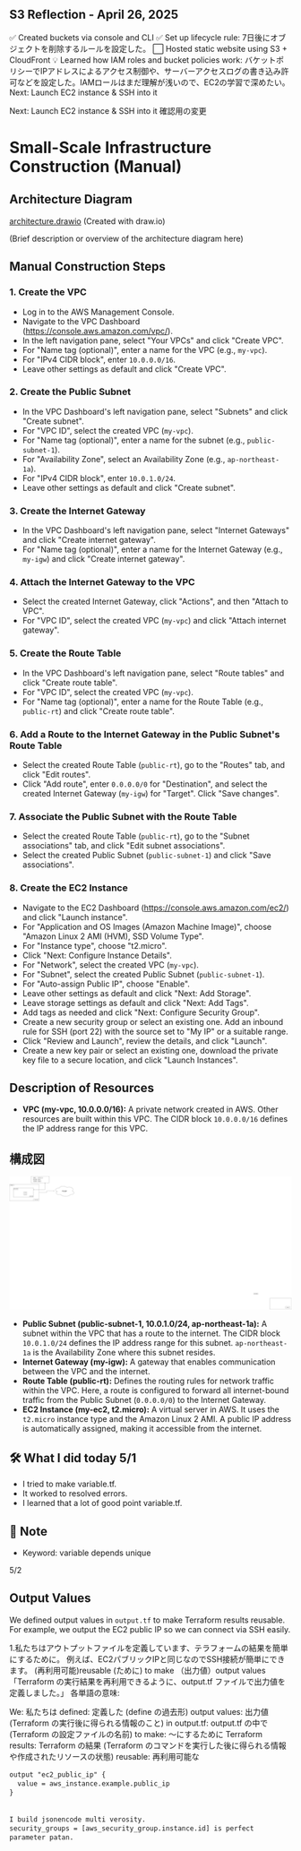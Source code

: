 ## S3 Reflection - April 26, 2025
✅ Created buckets via console and CLI
✅ Set up lifecycle rule: 7日後にオブジェクトを削除するルールを設定した。
⬜ Hosted static website using S3 + CloudFront
💡 Learned how IAM roles and bucket policies work: バケットポリシーでIPアドレスによるアクセス制御や、サーバーアクセスログの書き込み許可などを設定した。IAMロールはまだ理解が浅いので、EC2の学習で深めたい。
Next: Launch EC2 instance & SSH into it

Next: Launch EC2 instance & SSH into it
確認用の変更

# Small-Scale Infrastructure Construction (Manual)

## Architecture Diagram

[architecture.drawio](architecture.drawio) (Created with draw.io)

(Brief description or overview of the architecture diagram here)

## Manual Construction Steps

### 1. Create the VPC

* Log in to the AWS Management Console.
* Navigate to the VPC Dashboard (<https://console.aws.amazon.com/vpc/>).
* In the left navigation pane, select "Your VPCs" and click "Create VPC".
* For "Name tag (optional)", enter a name for the VPC (e.g., `my-vpc`).
* For "IPv4 CIDR block", enter `10.0.0.0/16`.
* Leave other settings as default and click "Create VPC".

### 2. Create the Public Subnet

* In the VPC Dashboard's left navigation pane, select "Subnets" and click "Create subnet".
* For "VPC ID", select the created VPC (`my-vpc`).
* For "Name tag (optional)", enter a name for the subnet (e.g., `public-subnet-1`).
* For "Availability Zone", select an Availability Zone (e.g., `ap-northeast-1a`).
* For "IPv4 CIDR block", enter `10.0.1.0/24`.
* Leave other settings as default and click "Create subnet".

### 3. Create the Internet Gateway

* In the VPC Dashboard's left navigation pane, select "Internet Gateways" and click "Create internet gateway".
* For "Name tag (optional)", enter a name for the Internet Gateway (e.g., `my-igw`) and click "Create internet gateway".

### 4. Attach the Internet Gateway to the VPC

* Select the created Internet Gateway, click "Actions", and then "Attach to VPC".
* For "VPC ID", select the created VPC (`my-vpc`) and click "Attach internet gateway".

### 5. Create the Route Table

* In the VPC Dashboard's left navigation pane, select "Route tables" and click "Create route table".
* For "VPC ID", select the created VPC (`my-vpc`).
* For "Name tag (optional)", enter a name for the Route Table (e.g., `public-rt`) and click "Create route table".

### 6. Add a Route to the Internet Gateway in the Public Subnet's Route Table

* Select the created Route Table (`public-rt`), go to the "Routes" tab, and click "Edit routes".
* Click "Add route", enter `0.0.0.0/0` for "Destination", and select the created Internet Gateway (`my-igw`) for "Target". Click "Save changes".

### 7. Associate the Public Subnet with the Route Table

* Select the created Route Table (`public-rt`), go to the "Subnet associations" tab, and click "Edit subnet associations".
* Select the created Public Subnet (`public-subnet-1`) and click "Save associations".

### 8. Create the EC2 Instance

* Navigate to the EC2 Dashboard (<https://console.aws.amazon.com/ec2/>) and click "Launch instance".
* For "Application and OS Images (Amazon Machine Image)", choose "Amazon Linux 2 AMI (HVM), SSD Volume Type".
* For "Instance type", choose "t2.micro".
* Click "Next: Configure Instance Details".
* For "Network", select the created VPC (`my-vpc`).
* For "Subnet", select the created Public Subnet (`public-subnet-1`).
* For "Auto-assign Public IP", choose "Enable".
* Leave other settings as default and click "Next: Add Storage".
* Leave storage settings as default and click "Next: Add Tags".
* Add tags as needed and click "Next: Configure Security Group".
* Create a new security group or select an existing one. Add an inbound rule for SSH (port 22) with the source set to "My IP" or a suitable range.
* Click "Review and Launch", review the details, and click "Launch".
* Create a new key pair or select an existing one, download the private key file to a secure location, and click "Launch Instances".

## Description of Resources

* **VPC (my-vpc, 10.0.0.0/16):** A private network created in AWS. Other resources are built within this VPC. The CIDR block `10.0.0.0/16` defines the IP address range for this VPC.


## 構成図

![AWS Infrastructure Diagram](architecture.drawio.png)
* **Public Subnet (public-subnet-1, 10.0.1.0/24, ap-northeast-1a):** A subnet within the VPC that has a route to the internet. The CIDR block `10.0.1.0/24` defines the IP address range for this subnet. `ap-northeast-1a` is the Availability Zone where this subnet resides.
* **Internet Gateway (my-igw):** A gateway that enables communication between the VPC and the internet.
* **Route Table (public-rt):** Defines the routing rules for network traffic within the VPC. Here, a route is configured to forward all internet-bound traffic from the Public Subnet (`0.0.0.0/0`) to the Internet Gateway.
* **EC2 Instance (my-ec2, t2.micro):** A virtual server in AWS. It uses the `t2.micro` instance type and the Amazon Linux 2 AMI. A public IP address is automatically assigned, making it accessible from the internet.

## 🛠️ What I did today 5/1
- I tried to make variable.tf.
- It worked to resolved errors.
- I learned that a lot of good point variable.tf.

## 📘 Note
- Keyword: variable depends unique

5/2
## Output Values


We defined output values in `output.tf` to make Terraform results reusable.  
For example, we output the EC2 public IP so we can connect via SSH easily.

1.私たちはアウトプットファイルを定義しています、テラフォームの結果を簡単にするために。
例えば、EC2パブリックIPと同じなのでSSH接続が簡単にできます。
(再利用可能)reusable (ために) to make （出力値）output values 
「Terraform の実行結果を再利用できるように、output.tf ファイルで出力値を定義しました。」
各単語の意味:

We: 私たちは
defined: 定義した (define の過去形)
output values: 出力値 (Terraform の実行後に得られる情報のこと)
in output.tf: output.tf の中で (Terraform の設定ファイルの名前)
to make: ～にするために
Terraform results: Terraform の結果 (Terraform のコマンドを実行した後に得られる情報や作成されたリソースの状態)
reusable: 再利用可能な

```hcl
output "ec2_public_ip" {
  value = aws_instance.example.public_ip
}


I build jsonencode multi verosity.
security_groups = [aws_security_group.instance.id] is perfect parameter patan.

